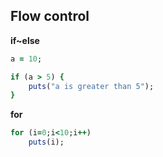 Flow control
----

__if~else__
```ruby
a = 10;

if (a > 5) {
    puts("a is greater than 5");
}
```

__for__
```ruby
for (i=0;i<10;i++) 
    puts(i);
```